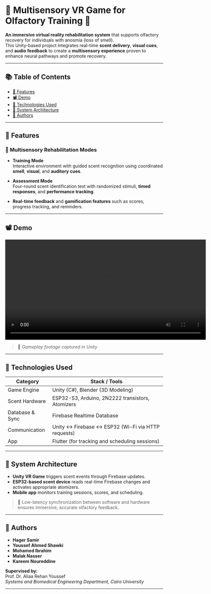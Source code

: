# 🌸 Multisensory VR Game for Olfactory Training 🧠

**An immersive virtual reality rehabilitation system** that supports olfactory recovery for individuals with anosmia (loss of smell).  
This Unity-based project integrates real-time **scent delivery**, **visual cues**, and **audio feedback** to create a **multisensory experience** proven to enhance neural pathways and promote recovery.

---

## 📚 Table of Contents

- [🎯 Features](#-features)
- [📽️ Demo](#-demo)
- [🧠 Technologies Used](#-technologies-used)
- [🔧 System Architecture](#-system-architecture)
- [👥 Authors](#-authors)

---

## 🎯 Features

### 🌟 Multisensory Rehabilitation Modes

- **Training Mode**  
  Interactive environment with guided scent recognition using coordinated **smell**, **visual**, and **auditory cues**.
  
- **Assessment Mode**  
  Four-round scent identification test with randomized stimuli, **timed responses**, and **performance tracking**.

- **Real-time feedback** and **gamification features** such as scores, progress tracking, and reminders.

---

## 📽️ Demo

<div align="center">
  <video src="Demo/test mode for olfactory training - Made with Clipchamp.mp4" controls width="640"></video>
</div>

> 🎥 _Gameplay footage captured in Unity_  

---

## 🧠 Technologies Used

| Category            | Stack / Tools                                      |
|---------------------|----------------------------------------------------|
| Game Engine         | Unity (C#), Blender (3D Modeling)                  |
| Scent Hardware      | ESP32-S3, Arduino, 2N2222 transistors, Atomizers   |
| Database & Sync     | Firebase Realtime Database                         |
| Communication       | Unity ↔ Firebase ↔ ESP32 (Wi-Fi via HTTP requests) |
| App                 | Flutter (for tracking and scheduling sessions)     |

---

## 🔧 System Architecture

- **Unity VR Game** triggers scent events through Firebase updates.
- **ESP32-based scent device** reads real-time Firebase changes and activates appropriate atomizers.
- **Mobile app** monitors training sessions, scores, and scheduling.

> 🔁 Low-latency synchronization between software and hardware ensures immersive, accurate olfactory feedback.

---

## 👥 Authors

- **Hager Samir**
- **Youssef Ahmed Shawki**
- **Mohamed Ibrahim**
- **Malak Nasser**
- **Kareem Noureddine**

**Supervised by:**  
Prof. Dr. Aliaa Rehan Youssef  
_Systems and Biomedical Engineering Department, Cairo University_

---


